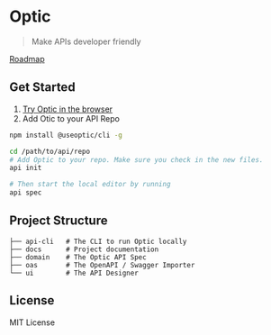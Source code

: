# Optic 

> Make APIs developer friendly

[Roadmap](https://docs.useoptic.com/#/roadmap)

## Get Started

1. [Try Optic in the browser](https://design.useoptic.com)
2. Add Otic to your API Repo
```bash
npm install @useoptic/cli -g

cd /path/to/api/repo
# Add Optic to your repo. Make sure you check in the new files. 
api init

# Then start the local editor by running
api spec
```

## Project Structure 

```
├── api-cli   # The CLI to run Optic locally
├── docs      # Project documentation 
├── domain    # The Optic API Spec
├── oas       # The OpenAPI / Swagger Importer
└── ui        # The API Designer 
```

## License 
MIT License 
